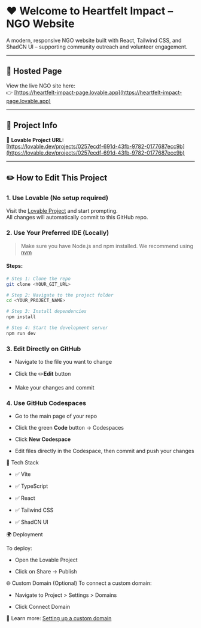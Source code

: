 # ❤️ Welcome to Heartfelt Impact – NGO Website

A modern, responsive NGO website built with React, Tailwind CSS, and ShadCN UI – supporting community outreach and volunteer engagement.

---

## 🚀 Hosted Page

View the live NGO site here:  
👉 [https://heartfelt-impact-page.lovable.app](https://heartfelt-impact-page.lovable.app)

---

## 📁 Project Info

🔗 **Lovable Project URL:**  
[https://lovable.dev/projects/0257ecdf-691d-43fb-9782-0177687ecc9b](https://lovable.dev/projects/0257ecdf-691d-43fb-9782-0177687ecc9b)

---

## ✏️ How to Edit This Project

### 1. Use Lovable (No setup required)

Visit the [Lovable Project](https://lovable.dev/projects/0257ecdf-691d-43fb-9782-0177687ecc9b) and start prompting.  
All changes will automatically commit to this GitHub repo.

### 2. Use Your Preferred IDE (Locally)

> Make sure you have Node.js and npm installed. We recommend using [nvm](https://github.com/nvm-sh/nvm#installing-and-updating)

#### Steps:
```sh
# Step 1: Clone the repo
git clone <YOUR_GIT_URL>

# Step 2: Navigate to the project folder
cd <YOUR_PROJECT_NAME>

# Step 3: Install dependencies
npm install

# Step 4: Start the development server
npm run dev
```

### 3. Edit Directly on GitHub

- Navigate to the file you want to change

- Click the ✏️**Edit** button

- Make your changes and commit

### 4. Use GitHub Codespaces

- Go to the main page of your repo

- Click the green **Code** button → Codespaces

- Click **New Codespace**

- Edit files directly in the Codespace, then commit and push your changes


 🧰 Tech Stack

- ✅ Vite

- ✅ TypeScript

- ✅ React

- ✅ Tailwind CSS

- ✅ ShadCN UI

🌍 Deployment

To deploy:

- Open the Lovable Project

- Click on Share → Publish

🌐 Custom Domain (Optional)
To connect a custom domain:

- Navigate to Project > Settings > Domains

- Click Connect Domain

🔗 Learn more: [Setting up a custom domain](https://docs.lovable.dev/introduction/welcome#step-by-step-guide)

